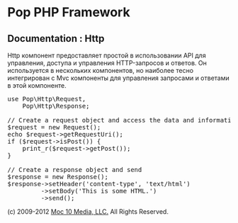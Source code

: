 Pop PHP Framework
=================

Documentation : Http
--------------------

Http компонент предоставляет простой в использовании API для управления, доступа и управления HTTP-запросов и ответов. Он используется в нескольких компонентов, но наиболее тесно интегрирован с Mvc компоненты для управления запросами и ответами в этой компоненте.


<pre>
use Pop\Http\Request,
    Pop\Http\Response;

// Create a request object and access the data and information
$request = new Request();
echo $request->getRequestUri();
if ($request->isPost()) {
    print_r($request->getPost());
}

// Create a response object and send
$response = new Response();
$response->setHeader('content-type', 'text/html')
         ->setBody('<html><body>This is some HTML.</body></html>')
         ->send();
</pre>

(c) 2009-2012 [Moc 10 Media, LLC.](http://www.moc10media.com) All Rights Reserved.
